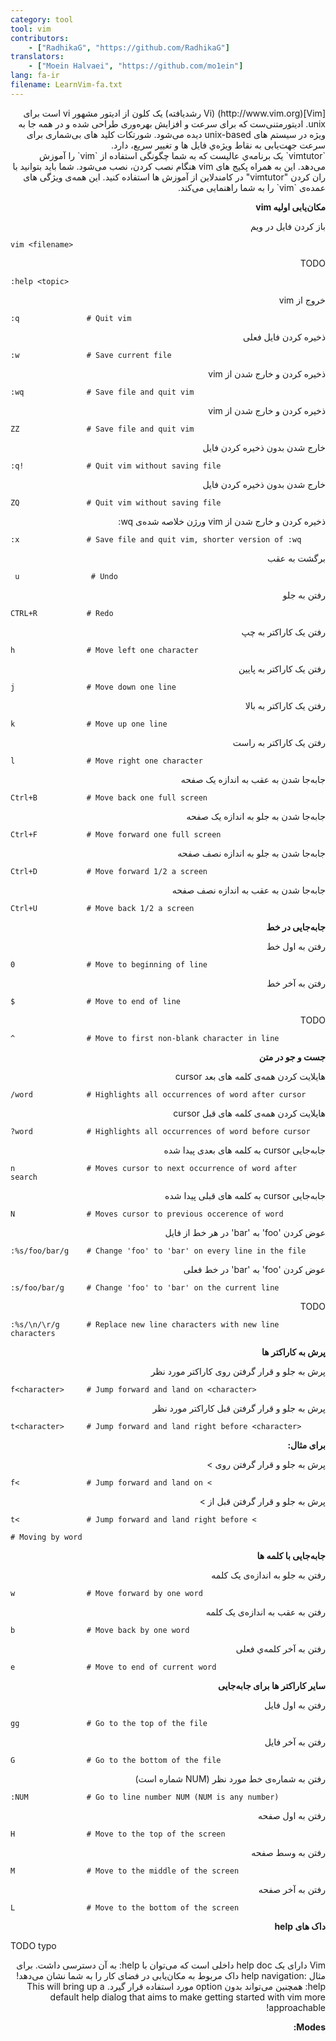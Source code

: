```yaml
---
category: tool
tool: vim
contributors:
    - ["RadhikaG", "https://github.com/RadhikaG"]
translators:
    - ["Moein Halvaei", "https://github.com/mo1ein"]
lang: fa-ir
filename: LearnVim-fa.txt
---
```


<p dir="rtl">
[Vim](http://www.vim.org) (Vi رشدیافته) یک کلون از ادیتور مشهور vi است برای unix. ادیتورمتنی‌ست که برای سرعت و افزایش بهره‌وری طراحی شده‌ و در همه جا به ویژه در سیستم های unix-based دیده می‌شود. شورتکات کلید های بی‌شماری برای سرعت جهت‌یابی به نقاط ویژه‌ي فایل ها و تغییر سریع، دارد.
<br />
`vimtutor` یک برنامه‌ي عالیست که به شما چگونگی استفاده از `vim` را آموزش می‌دهد.
این به همراه پکیج های vim هنگام نصب کردن، نصب می‌شود. شما باید بتوانید با ران کردن "vimtutor" در کامندلاین از آموزش ها استفاده کنید. این همه‌ی ویژگی های عمده‌ی `vim` را به شما راهنمایی می‌کند.
</p>
<p dir="rtl">
<strong>
مکان‌یابی اولیه vim
</strong>
</p>

<p dir="rtl"></p>

<p dir="rtl">باز کردن فایل در ویم </p>

```
vim <filename>
```

<p dir="rtl">TODO</p>

```
:help <topic>
```

<p dir="rtl">خروج از vim</p>

```
:q               # Quit vim
```

<p dir="rtl">ذخیره کردن فایل فعلی</p>

```
:w               # Save current file
```

<p dir="rtl">ذخیره کردن و خارج شدن از vim</p>

```
:wq              # Save file and quit vim
```

<p dir="rtl">ذخیره کردن و خارج شدن از vim</p>

```
ZZ               # Save file and quit vim
```

<p dir="rtl">خارج شدن بدون ذخیره کردن فایل</p>

```
:q!              # Quit vim without saving file
```
<!--# ! *forces* :q to execute, hence quiting vim without saving-->

<p dir="rtl">خارج شدن بدون ذخیره کردن فایل</p>

```
ZQ               # Quit vim without saving file
```

<p dir="rtl">ذخیره کردن و خارج شدن از vim ورژن خلاصه شده‌ی wq:</p>

```
:x               # Save file and quit vim, shorter version of :wq
```

<p dir="rtl">برگشت به عقب</p>

```
 u                # Undo
```

<p dir="rtl">رفتن به جلو</p>

```
CTRL+R           # Redo
```

<p dir="rtl">رفتن یک کاراکتر به چپ</p>

```
h                # Move left one character
```

<p dir="rtl">رفتن یک کاراکتر به پایین</p>

```
j                # Move down one line
```

<p dir="rtl">رفتن یک کاراکتر به بالا</p>

```
k                # Move up one line
```

<p dir="rtl">رفتن یک کاراکتر به راست</p>

```
l                # Move right one character
```

<p dir="rtl">جابه‌جا شدن به عقب به اندازه یک صفحه</p>

```
Ctrl+B           # Move back one full screen
```

<p dir="rtl">جابه‌جا شدن به جلو به اندازه یک صفحه</p>

```
Ctrl+F           # Move forward one full screen
```

<p dir="rtl">جابه‌جا شدن به جلو به اندازه نصف صفحه</p>

```
Ctrl+D           # Move forward 1/2 a screen
```

<p dir="rtl">جابه‌جا شدن به عقب به اندازه نصف صفحه</p>

```
Ctrl+U           # Move back 1/2 a screen
```

<p dir="rtl"><strong>جابه‌جایی در خط</strong></p>
<p dir="rtl">رفتن به اول خط</p>

```
0                # Move to beginning of line
```

<p dir="rtl">رفتن به آخر خط</p>

```
$                # Move to end of line
```

<p dir="rtl">TODO</p>

```
^                # Move to first non-blank character in line
```

<p dir="rtl"><strong>جست و جو در متن</strong></p>
<p dir="rtl">هایلایت کردن همه‌ی کلمه های بعد cursor</p>

```
/word            # Highlights all occurrences of word after cursor
```

<p dir="rtl">هایلایت کردن همه‌ی کلمه های قبل cursor</p>

```
?word            # Highlights all occurrences of word before cursor
```

<p dir="rtl">جابه‌جایی cursor به کلمه های بعدی پیدا شده</p>

```
n                # Moves cursor to next occurrence of word after search
```

<p dir="rtl">جابه‌جایی cursor به کلمه های قبلی پیدا شده</p>

```
N                # Moves cursor to previous occerence of word
```

<p dir="rtl">عوض کردن 'foo' به 'bar' در هر خط از فایل</p>

```
:%s/foo/bar/g    # Change 'foo' to 'bar' on every line in the file
```

<p dir="rtl">عوض کردن 'foo' به 'bar' در خط فعلی</p>

```
:s/foo/bar/g     # Change 'foo' to 'bar' on the current line
```

<p dir="rtl">TODO</p>

```
:%s/\n/\r/g      # Replace new line characters with new line characters
```

<p dir="rtl"><strong>پرش به کاراکتر ها</strong></p>
<p dir="rtl">پرش به جلو و قرار گرفتن روی کاراکتر مورد نظر</p>

```
f<character>     # Jump forward and land on <character>
```

<p dir="rtl">پرش به جلو و قرار گرفتن قبل کاراکتر مورد نظر</p>

```
t<character>     # Jump forward and land right before <character>
```

<p dir="rtl"><strong>برای مثال:</strong></p>

<p dir="rtl">پرش به جلو و قرار گرفتن روی ></p>

```
f<               # Jump forward and land on <
```

<p dir="rtl">پرش به جلو و قرار گرفتن قبل از ></p>

```
t<               # Jump forward and land right before <
```
    # Moving by word

<p dir="rtl"><strong>جابه‌جایی با کلمه ها</strong></p>
<p dir="rtl">رفتن به جلو به اندازه‌ی یک کلمه</p>

```
w                # Move forward by one word
```
<p dir="rtl">رفتن به عقب به اندازه‌ی یک کلمه</p>

```
b                # Move back by one word
```
<p dir="rtl">رفتن به آخر کلمه‌ي فعلی</p>

```
e                # Move to end of current word
```
<p dir="rtl"><strong>سایر کاراکتر ها برای جابه‌جایی</strong></p>
<p dir="rtl">رفتن به اول فایل</p>

```
gg               # Go to the top of the file
```
<p dir="rtl">رفتن به آخر فایل</p>

```
G                # Go to the bottom of the file
```
<p dir="rtl">رفتن به شماره‌ی خط مورد نظر (NUM شماره است)</p>

```
:NUM             # Go to line number NUM (NUM is any number)
```
<p dir="rtl">رفتن به اول صفحه</p>

```
H                # Move to the top of the screen
```
<p dir="rtl">رفتن به وسط صفحه</p>

```
M                # Move to the middle of the screen
``` 
<p dir="rtl">رفتن به آخر صفحه</p>
 
```
L                # Move to the bottom of the screen
```
<p dir="rtl"><strong>داک های help</strong></p>
TODO typo
<p dir="rtl">
Vim دارای یک help doc داخلی است که می‌توان با help: <topic> به آن دسترسی داشت. برای مثال :help navigation داک مربوط به مکان‌یابی در فضای کار را به شما نشان می‌دهد! <br />
help: همچنین می‌تواند بدون option مورد استفاده قرار گیرد.
This will bring up a default help dialog that aims to make getting started with vim more approachable!
</p>

<p dir="rtl"><strong>Modes:</strong></p>



